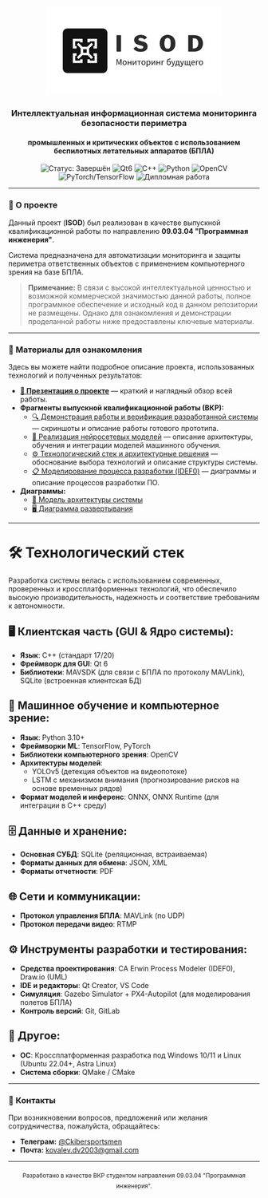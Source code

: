 <p align="center">
  <img src="https://github.com/KoWalevDV/ISOD/blob/bb3c5f3cf5f362c0640832ac4fb21cb35051128f/Docx/LogoWhite.jpg" alt="ISOD Logo" width="350"/>
</p>

<h3 align="center">Интеллектуальная информационная система мониторинга безопасности периметра</h3>
<h4 align="center">промышленных и критических объектов с использованием беспилотных летательных аппаратов (БПЛА)</h4>

<p align="center">
  <img src="https://img.shields.io/badge/Статус-Завершён-success?style=for-the-badge" alt="Статус: Завершён"/>
  <img src="https://img.shields.io/badge/Qt-6.0+-green?style=for-the-badge&logo=qt" alt="Qt6"/>
  <img src="https://img.shields.io/badge/C++-17/20-blue?style=for-the-badge&logo=c%2B%2B" alt="C++"/>
  <img src="https://img.shields.io/badge/Python-3.10+-blue?style=for-the-badge&logo=python" alt="Python"/>
  <img src="https://img.shields.io/badge/OpenCV-black?style=for-the-badge&logo=opencv" alt="OpenCV"/>
  <img src="https://img.shields.io/badge/PyTorch/TensorFlow-EE4C2C?style=for-the-badge&logo=pytorch&logoColor=white" alt="PyTorch/TensorFlow"/>
  <img src="https://img.shields.io/badge/Дипломная_Работа-Бакалавриат-important?style=for-the-badge" alt="Дипломная работа"/>
</p>

---

### 📖 О проекте

Данный проект (**ISOD**) был реализован в качестве выпускной квалификационной работы по направлению **09.03.04 "Программная инженерия"**.

Система предназначена для автоматизации мониторинга и защиты периметра ответственных объектов с применением компьютерного зрения на базе БПЛА.

> **Примечание:** В связи с высокой интеллектуальной ценностью и возможной коммерческой значимостью данной работы, полное программное обеспечение и исходный код в данном репозитории не размещены. Однако для ознакомления и демонстрации проделанной работы ниже предоставлены ключевые материалы.

---

### 📂 Материалы для ознакомления

Здесь вы можете найти подробное описание проекта, использованных технологий и полученных результатов:

*   **[🎨 Презентация о проекте](https://github.com/KoWalevDV/ISOD/blob/bb3c5f3cf5f362c0640832ac4fb21cb35051128f/Docx/Isod_Presentation.pdf)** — краткий и наглядный обзор всей работы.
*   **Фрагменты выпускной квалификационной работы (ВКР):**
    *   [🔍 Демонстрация работы и верификация разработанной системы](https://github.com/KoWalevDV/ISOD/blob/bb3c5f3cf5f362c0640832ac4fb21cb35051128f/Docx/%D0%94%D0%95%D0%9C%D0%9E%D0%9D%D0%A1%D0%A2%D0%A0%D0%90%D0%A6%D0%98%D0%AF%20%D0%A0%D0%90%D0%91%D0%9E%D0%A2%D0%AB%20%D0%98%20%D0%92%D0%95%D0%A0%D0%98%D0%A4%D0%98%D0%9A%D0%90%D0%A6%D0%98%D0%AF%20%D0%A0%D0%90%D0%97%D0%A0%D0%90%D0%91%D0%9E%D0%A2%D0%90%D0%9D%D0%9D%D0%9E%D0%99%20%D0%A1%D0%98%D0%A1%D0%A2%D0%95%D0%9C%D0%AB.pdf) — скриншоты и описание работы готового прототипа.
    *   [🧠 Реализация нейросетевых моделей](https://github.com/KoWalevDV/ISOD/blob/bb3c5f3cf5f362c0640832ac4fb21cb35051128f/Docx/%D0%A0%D0%B5%D0%B0%D0%BB%D0%B8%D0%B7%D0%B0%D1%86%D0%B8%D1%8F%20%D0%BD%D0%B5%D0%B9%D1%80%D0%BE%D1%81%D0%B5%D1%82%D0%B5%D0%B2%D1%8B%D1%85%20%D0%BC%D0%BE%D0%B4%D0%B5%D0%BB%D0%B5%D0%B9.pdf) — описание архитектуры, обучения и интеграции моделей машинного обучения.
    *   [⚙️ Технологический стек и архитектурные решения](https://github.com/KoWalevDV/ISOD/blob/bb3c5f3cf5f362c0640832ac4fb21cb35051128f/Docx/%D0%A2%D0%B5%D1%85%D0%BD%D0%BE%D0%BB%D0%BE%D0%B3%D0%B8%D1%87%D0%B5%D1%81%D0%BA%D0%B8%D0%B9%20%D1%81%D1%82%D0%B5%D0%BA%20%D0%B8%20%D0%B0%D1%80%D1%85%D0%B8%D1%82%D0%B5%D0%BA%D1%82%D1%83%D1%80%D0%BD%D1%8B%D0%B5%20%D1%80%D0%B5%D1%88%D0%B5%D0%BD%D0%B8%D1%8F.pdf) — обоснование выбора технологий и описание структуры системы.
    *   [📋 Моделирование процесса разработки (IDEF0)](https://github.com/KoWalevDV/ISOD/blob/bb3c5f3cf5f362c0640832ac4fb21cb35051128f/Docx/%D0%9C%D0%BE%D0%B4%D0%B5%D0%BB%D0%B8%D1%80%D0%BE%D0%B2%D0%B0%D0%BD%D0%B8%D0%B5%20%D0%BF%D1%80%D0%BE%D1%86%D0%B5%D1%81%D1%81%D0%B0%20%D1%80%D0%B0%D0%B7%D1%80%D0%B0%D0%B1%D0%BE%D1%82%D0%BA%D0%B8%20(IDEF0).pdf) — диаграммы и описание процессов разработки ПО.
*   **Диаграммы:**
    *   [📐 Модель архитектуры системы](https://github.com/KoWalevDV/ISOD/blob/bb3c5f3cf5f362c0640832ac4fb21cb35051128f/Docx/%D0%9C%D0%BE%D0%B4%D0%B5%D0%BB%D1%8C%20%D0%B0%D1%80%D1%85%D0%B8%D1%82%D0%B5%D0%BA%D1%82%D1%83%D1%80%D0%B0%20%D1%81%D0%B8%D1%81%D1%82%D0%B5%D0%BC%D1%8B.pdf)
    *   [🖥️ Диаграмма развертывания](https://github.com/KoWalevDV/ISOD/blob/bb3c5f3cf5f362c0640832ac4fb21cb35051128f/Docx/%D0%94%D0%B8%D0%B0%D0%B3%D1%80%D0%B0%D0%BC%D0%BC%D0%B0%20%D1%80%D0%B0%D0%B7%D0%B2%D0%B5%D1%80%D1%82%D1%8B%D0%B2%D0%B0%D0%BD%D0%B8%D1%8F.pdf)

---

# 🛠 Технологический стек

Разработка системы велась с использованием современных, проверенных и кроссплатформенных технологий, что обеспечило высокую производительность, надежность и соответствие требованиям к автономности.

## 🖥️ Клиентская часть (GUI & Ядро системы):

- **Язык**: C++ (стандарт 17/20)
- **Фреймворк для GUI**: Qt 6
- **Библиотеки**: MAVSDK (для связи с БПЛА по протоколу MAVLink), SQLite (встроенная клиентская БД)

## 🧠 Машинное обучение и компьютерное зрение:

- **Язык**: Python 3.10+
- **Фреймворки ML**: TensorFlow, PyTorch
- **Библиотеки компьютерного зрения**: OpenCV
- **Архитектуры моделей**:
  - YOLOv5 (детекция объектов на видеопотоке)
  - LSTM с механизмом внимания (прогнозирование рисков на основе временных рядов)
- **Формат моделей и инференс**: ONNX, ONNX Runtime (для интеграции в C++ среду)

## 🗄️ Данные и хранение:

- **Основная СУБД**: SQLite (реляционная, встраиваемая)
- **Форматы данных для обмена**: JSON, XML
- **Форматы отчетности**: PDF

## 🌐 Сети и коммуникации:

- **Протокол управления БПЛА**: MAVLink (по UDP)
- **Протокол передачи видео**: RTMP

## ⚙️ Инструменты разработки и тестирования:

- **Средства проектирования**: CA Erwin Process Modeler (IDEF0), Draw.io (UML)
- **IDE и редакторы**: Qt Creator, VS Code
- **Симуляция**: Gazebo Simulator + PX4-Autopilot (для моделирования полетов БПЛА)
- **Контроль версий**: Git, GitLab

## 🔧 Другое:

- **ОС**: Кроссплатформенная разработка под Windows 10/11 и Linux (Ubuntu 22.04+, Astra Linux)
- **Система сборки**: QMake / CMake

---

### 🤝 Контакты

При возникновении вопросов, предложений или желания сотрудничества, пожалуйста, обращайтесь:

*   **Телеграм:** [@Ckibersportsmen](https://t.me/Ckibersportsmen)
*   **Почта:** [kovalev.dv2003@gmail.com](mailto:kovalev.dv2003@gmail.com)
---
<p align="center">
  <sub>Разработано в качестве ВКР студентом направления 09.03.04 "Программная инженерия".</sub>
</p>
